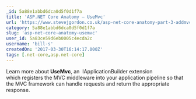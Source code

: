 ```yaml
---
_id: 5a88e1abbd6dca0d5f0d1f7a
title: 'ASP.NET Core Anatomy – UseMvc'
url: 'https://www.stevejgordon.co.uk/asp-net-core-anatomy-part-3-addmvc'
category: 5a88e1abbd6dca0d5f0d1f7a
slug: 'asp-net-core-anatomy-usemvc'
user_id: 5a83ce59d6eb0005c4ecda2c
username: 'bill-s'
createdOn: '2017-03-30T16:14:17.000Z'
tags: [.net-core,asp.net-core]
---
```


Learn more about <strong>UseMvc</strong>, an  IApplicationBuilder extension which registers the MVC middleware into your application pipeline so that the MVC framework can handle requests and return the appropriate response.
